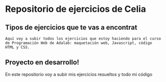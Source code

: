 # Repositorio de ejercicios de Celia

 ## Tipos de ejercicios que te vas a encontrat
    Aquí voy a subir todos los ejercicios que estoy haciendo para el curso de Programación Web de Adalab: maquetación web, Javascript, código HTML y CSS.
 ## Proyecto en desarrollo!
 

En este repositorio voy a subir mis ejercicios resueltos y todo mi código


